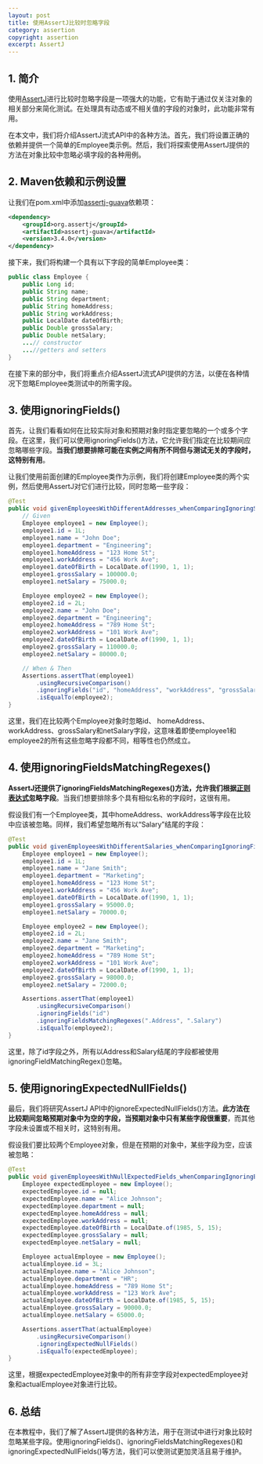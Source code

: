 ```yaml
---
layout: post
title: 使用AssertJ比较时忽略字段
category: assertion
copyright: assertion
excerpt: AssertJ
---
```


## 1. 简介

使用[AssertJ](https://www.baeldung.com/introduction-to-assertj)进行比较时忽略字段是一项强大的功能，它有助于通过仅关注对象的相关部分来简化测试。在处理具有动态或不相关值的字段的对象时，此功能非常有用。

在本文中，我们将介绍AssertJ流式API中的各种方法。首先，我们将设置正确的依赖并提供一个简单的Employee类示例。然后，我们将探索使用AssertJ提供的方法在对象比较中忽略必填字段的各种用例。

## 2. Maven依赖和示例设置

让我们在pom.xml中添加[assertj-guava](https://mvnrepository.com/artifact/org.assertj/assertj-guava)依赖项：

```xml
<dependency>
    <groupId>org.assertj</groupId>
    <artifactId>assertj-guava</artifactId>
    <version>3.4.0</version>
</dependency>
```

接下来，我们将构建一个具有以下字段的简单Employee类：

```java
public class Employee {
    public Long id;
    public String name;
    public String department;
    public String homeAddress;
    public String workAddress;
    public LocalDate dateOfBirth;
    public Double grossSalary;
    public Double netSalary;
    ...// constructor
    ...//getters and setters
}
```

在接下来的部分中，我们将重点介绍AssertJ流式API提供的方法，以便在各种情况下忽略Employee类测试中的所需字段。

## 3. 使用ignoringFields()

首先，让我们看看如何在比较实际对象和预期对象时指定要忽略的一个或多个字段。在这里，我们可以使用ignoringFields()方法，它允许我们指定在比较期间应忽略哪些字段。**当我们想要排除可能在实例之间有所不同但与测试无关的字段时，这特别有用**。

让我们使用前面创建的Employee类作为示例，我们将创建Employee类的两个实例，然后使用AssertJ对它们进行比较，同时忽略一些字段：

```java
@Test
public void givenEmployeesWithDifferentAddresses_whenComparingIgnoringSpecificFields_thenEmployeesAreEqual() {
    // Given
    Employee employee1 = new Employee();
    employee1.id = 1L;
    employee1.name = "John Doe";
    employee1.department = "Engineering";
    employee1.homeAddress = "123 Home St";
    employee1.workAddress = "456 Work Ave";
    employee1.dateOfBirth = LocalDate.of(1990, 1, 1);
    employee1.grossSalary = 100000.0;
    employee1.netSalary = 75000.0;

    Employee employee2 = new Employee();
    employee2.id = 2L;
    employee2.name = "John Doe";
    employee2.department = "Engineering";
    employee2.homeAddress = "789 Home St";
    employee2.workAddress = "101 Work Ave";
    employee2.dateOfBirth = LocalDate.of(1990, 1, 1);
    employee2.grossSalary = 110000.0;
    employee2.netSalary = 80000.0;

    // When & Then
    Assertions.assertThat(employee1)
        .usingRecursiveComparison()
        .ignoringFields("id", "homeAddress", "workAddress", "grossSalary", "netSalary")
        .isEqualTo(employee2);
}
```

这里，我们在比较两个Employee对象时忽略id、 homeAddress、workAddress、grossSalary和netSalary字段，这意味着即使employee1和employee2的所有这些忽略字段都不同，相等性也仍然成立。

## 4. 使用ignoringFieldsMatchingRegexes() 

**AssertJ还提供了ignoringFieldsMatchingRegexes()方法，允许我们根据[正则表达式](https://www.baeldung.com/regular-expressions-java)忽略字段**。当我们想要排除多个具有相似名称的字段时，这很有用。

假设我们有一个Employee类，其中homeAddress、workAddress等字段在比较中应该被忽略。同样，我们希望忽略所有以“Salary”结尾的字段：

```java
@Test
public void givenEmployeesWithDifferentSalaries_whenComparingIgnoringFieldsMatchingRegex_thenEmployeesAreEqual() {
    Employee employee1 = new Employee();
    employee1.id = 1L;
    employee1.name = "Jane Smith";
    employee1.department = "Marketing";
    employee1.homeAddress = "123 Home St";
    employee1.workAddress = "456 Work Ave";
    employee1.dateOfBirth = LocalDate.of(1990, 1, 1);
    employee1.grossSalary = 95000.0;
    employee1.netSalary = 70000.0;

    Employee employee2 = new Employee();
    employee2.id = 2L;
    employee2.name = "Jane Smith";
    employee2.department = "Marketing";
    employee2.homeAddress = "789 Home St";
    employee2.workAddress = "101 Work Ave";
    employee2.dateOfBirth = LocalDate.of(1990, 1, 1);
    employee2.grossSalary = 98000.0;
    employee2.netSalary = 72000.0;

    Assertions.assertThat(employee1)
        .usingRecursiveComparison()
        .ignoringFields("id")
        .ignoringFieldsMatchingRegexes(".Address", ".Salary")
        .isEqualTo(employee2);
}
```

这里，除了id字段之外，所有以Address和Salary结尾的字段都被使用ignoringFieldMatchingRegex()忽略。

## 5. 使用ignoringExpectedNullFields()

最后，我们将研究AssertJ API中的ignoreExpectedNullFields()方法。**此方法在比较期间忽略预期对象中为空的字段，当预期对象中只有某些字段很重要**，而其他字段未设置或不相关时，这特别有用。

假设我们要比较两个Employee对象，但是在预期的对象中，某些字段为空，应该被忽略：

```java
@Test
public void givenEmployeesWithNullExpectedFields_whenComparingIgnoringExpectedNullFields_thenEmployeesAreEqual() {
    Employee expectedEmployee = new Employee();
    expectedEmployee.id = null;
    expectedEmployee.name = "Alice Johnson";
    expectedEmployee.department = null;
    expectedEmployee.homeAddress = null;
    expectedEmployee.workAddress = null;
    expectedEmployee.dateOfBirth = LocalDate.of(1985, 5, 15);
    expectedEmployee.grossSalary = null;
    expectedEmployee.netSalary = null;

    Employee actualEmployee = new Employee();
    actualEmployee.id = 3L;
    actualEmployee.name = "Alice Johnson";
    actualEmployee.department = "HR";
    actualEmployee.homeAddress = "789 Home St";
    actualEmployee.workAddress = "123 Work Ave";
    actualEmployee.dateOfBirth = LocalDate.of(1985, 5, 15);
    actualEmployee.grossSalary = 90000.0;
    actualEmployee.netSalary = 65000.0;

    Assertions.assertThat(actualEmployee)
        .usingRecursiveComparison()
        .ignoringExpectedNullFields()
        .isEqualTo(expectedEmployee);
}
```

这里，根据expectedEmployee对象中的所有非空字段对expectedEmployee对象和actualEmployee对象进行比较。

## 6. 总结

在本教程中，我们了解了AssertJ提供的各种方法，用于在测试中进行对象比较时忽略某些字段。使用ignoringFields()、ignoringFieldsMatchingRegexes()和ignoringExpectedNullFields()等方法，我们可以使测试更加灵活且易于维护。